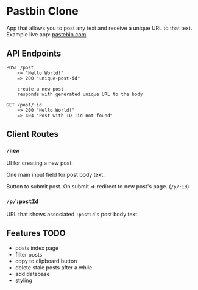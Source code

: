 # Pastbin Clone
App that allows you to post any text and receive a unique URL to that text.  
Example live app: [pastebin.com](https://pastebin.com/)

## API Endpoints
```
POST /post
    <= "Hello World!"
    => 200 "unique-post-id"

    create a new post
    responds with generated unique URL to the body

GET /post/:id
    => 200 "Hello World!"
    => 404 "Post with ID :id not found"
```

## Client Routes
### `/new`
UI for creating a new post.

One main input field for post body text.

Button to submit post.
On submit => redirect to new post's page. (`/p/:id`)

### `/p/:postId`
URL that shows associated `:postId`'s post body text.

## Features TODO
- posts index page
- filter posts
- copy to clipboard button
- delete stale posts after a while
- add database
- styling

